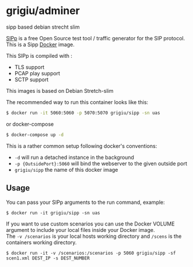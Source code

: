 # grigiu/adminer
sipp based debian strecht slim

[SIPp](http://http://sipp.sourceforge.net//)  is a free Open Source test tool / traffic generator for the SIP protocol. 
This is a Sipp [Docker](https://www.docker.com/) image.

This SIPp is compiled with :
* TLS support
* PCAP play support
* SCTP support


This images is based on Debian Stretch-slim

The recommended way to run this container looks like this:

```bash
$ docker run -it 5060:5060 -p 5070:5070 grigiu/sipp -sn uas
```
or docker-compose
```bash
$ docker-compose up -d
```

  
This is a rather common setup following docker's conventions:

* `-d` will run a detached instance in the background
* `-p {OutsidePort}:5060` will bind the webserver to the given outside port
* `grigiu/sipp` the name of this docker image

## Usage

You can pass your SIPp arguments to the run command, example:

```
$ docker run -it grigiu/sipp -sn uas
```

If you want to use custom scenarios you can use the Docker VOLUME argument to include your local files inside your Docker image.  
The `-v /scenarios` is your local hosts working directory and `/scens` is the containers working directory.

```
$ docker run -it -v /scenarios:/scenarios -p 5060 grigiu/sipp -sf scen1.xml DEST_IP -s DEST_NUMBER
```


